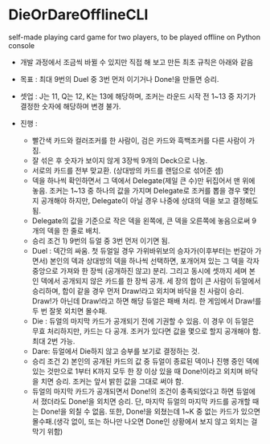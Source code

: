 # DieOrDareOfflineCLI
self-made playing card game for two players, to be played offline on Python console

- 개발 과정에서 조금씩 바뀔 수 있지만 직접 해 보고 만든 최초 규칙은 아래와 같음

- 목표 : 최대 9번의 Duel 중 3번 먼저 이기거나 Done!을 만들면 승리.
- 셋업 : J는 11, Q는 12, K는 13에 해당하며, 조커는 라운드 시작 전 1~13 중 자기가 결정한 숫자에 해당하며 변경 불가.
- 진행 :
  - 빨간색 카드와 컬러조커를 한 사람이, 검은 카드와 흑백조커를 다른 사람이 가짐.
  - 잘 섞은 후 숫자가 보이지 않게 3장씩 9개의 Deck으로 나눔.
  - 서로의 카드를 전부 맞교환. (상대방의 카드를 랜덤으로 섞어준 셈)
  - 덱을 하나씩 확인하면서 그 덱에서 Delegate(제일 큰 수)만 뒤집어서 맨 위에 놓음. 조커는 1~13 중 하나의 값을 가지며 Delegate로 조커를 뽑을 경우 몇인지 공개해야 하지만, Delegate이 아닐 경우 나중에 상대의 덱을 보고 결정해도 됨.
  - Delegate의 값을 기준으로 작은 덱을 왼쪽에, 큰 덱을 오른쪽에 놓음으로써 9개의 덱을 한 줄로 배치.
  - 승리 조건 1) 9번의 듀얼 중 3번 먼저 이기면 됨.
  - Duel : 덱간의 싸움. 첫 듀얼일 경우 가위바위보의 승자가(이후부터는 번갈아 가면서) 본인의 덱과 상대방의 덱을 하나씩 선택하면, 포개어져 있는 그 덱을 각자 중앙으로 가져와 한 장씩 (공개하진 않고) 분리. 그리고 동시에 셋까지 세며 본인 덱에서 공개되지 않은 카드를 한 장씩 공개. 세 장의 합이 큰 사람이 듀얼에서 승리하며, 합이 같을 경우 먼저 Draw!라고 외치며 바닥을 친 사람이 승리. Draw!가 아닌데 Draw!라고 하면 해당 듀얼은 패배 처리. 한 게임에서 Draw!를 두 번 잘못 외치면 몰수패.
  - Die : 듀얼의 마지막 카드가 공개되기 전에 기권할 수 있음. 이 경우 이 듀얼은 무효 처리하지만, 카드는 다 공개. 조커가 있다면 값을 몇으로 할지 공개해야 함. 최대 2번 가능.
  - Dare: 듀얼에서 Die하지 않고 승부를 보기로 결정하는 것.
  - 승리 조건 2) 본인의 공개된 카드의 값 중 듀얼이 종료된 덱이나 진행 중인 덱에 있는 것만으로 1부터 K까지 모두 한 장 이상 있을 때 Done!이라고 외치며 바닥을 치면 승리. 조커는 앞서 밝힌 값을 그대로 써야 함.
  - 듀얼의 마지막 카드가 공개되면서 Done!의 조건이 충족되었다고 하면 듀얼에서 졌더라도 Done!을 외치면 승리. 단, 마지막 듀얼의 마지막 카드를 공개할 때는 Done!을 외칠 수 없음. 또한, Done!을 외쳤는데 1~K 중 없는 카드가 있으면 몰수패.(생각 없이, 또는 하나만 나오면 Done인 상황에서 보지 않고 외치는 걸 막기 위함)
  
